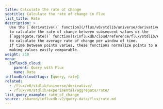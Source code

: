 ```yaml
---
title: Calculate the rate of change
seotitle: Calculate the rate of change in Flux
list_title: Rate
description: >
  Use the [`derivative()` function](/flux/v0/stdlib/universe/derivative/)
  to calculate the rate of change between subsequent values or the
  [`aggregate.rate()` function](/influxdb/cloud/reference/flux/stdlib/experimental/aggregate/rate/)
  to calculate the average rate of change per window of time.
  If time between points varies, these functions normalize points to a common time interval
  making values easily comparable.
weight: 210
menu:
  influxdb_cloud:
    parent: Query with Flux
    name: Rate
influxdb/cloud/tags: [query, rate]
related:
  - /flux/v0/stdlib/universe/derivative/
  - /flux/v0/stdlib/experimental/aggregate/rate/
list_query_example: rate_of_change
source: /shared/influxdb-v2/query-data/flux/rate.md
---
```


<!-- The content of this file is at 
// SOURCE content/shared/influxdb-v2/query-data/flux/rate.md-->